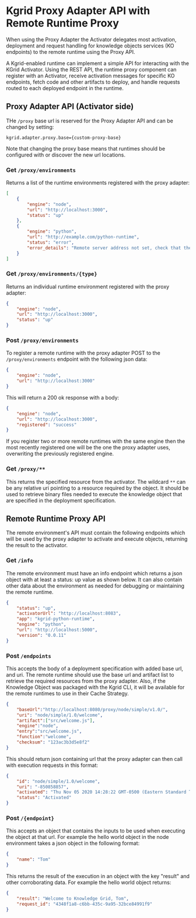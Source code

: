 # Kgrid Proxy Adapter API with Remote Runtime Proxy 


When using the Proxy Adapter the Activator delegates most activation, deployment and request handling for knowledge objects services (KO endpoints) to the remote runtime using the Proxy API.

A Kgrid-enabled runtime can implement a simple API for interacting with the KGrid Activator. Using the REST API, the runtime proxy component can register with an Activator, receive activation messages for specific KO endpoints, fetch code and other artifacts to deploy, and handle requests routed to each deployed endpoint in the runtime.

## Proxy Adapter API (Activator side)

THe `/proxy` base url is reserved for the Proxy Adapter API and can be changed by setting:
```
kgrid.adapter.proxy.base={custom-proxy-base}
```
Note that changing the proxy base means that runtimes should be configured with or discover the new url locations.

### Get `/proxy/environments`
Returns a list of the runtime environments registered with the proxy adapter:
```json
[
    {
        "engine": "node",
        "url": "http://localhost:3000",
        "status": "up"
    },
    {
        "engine": "python",
        "url": "http://example.com/python-runtime",
        "status": "error",
        "error_details": "Remote server address not set, check that the remote environment for node has been set up."
    }
]
```

### Get `/proxy/environments/{type}`
Returns an individual runtime environment registered with the proxy adapter:
```json
{
    "engine": "node",
    "url": "http://localhost:3000",
    "status": "up"
}
```

### Post `/proxy/environments`
To register a remote runtime with the proxy adapter POST to the `/proxy/environments` endpoint with the following json data:
```json
{
    "engine": "node",
    "url": "http://localhost:3000"
}
```
This will return a 200 ok response with a body:
```json
{
    "engine": "node",
    "url": "http://localhost:3000",
    "registered": "success"
}
```

If you register two or more remote runtimes with the same engine then the most recently registered one will be the one the proxy adapter uses, overwriting the previously registered engine.


### Get `/proxy/**`

This returns the specified resource from the activator. The wildcard `**` can be any relative uri pointing to a resource required by the object.
 It should be used to retrieve binary files needed to execute the knowledge object that are specified in the deployment specification.

## Remote Runtime Proxy API

The remote environment's API must contain the following endpoints which will be used by the proxy adapter to activate and execute objects, returning the result to the activator.

### Get `/info`

The remote environment must have an info endpoint which returns a json object with at least a status: up value as shown below. It can also contain other data about the environment as needed for debugging or maintaining the remote runtime.
```json
{
    "status": "up",
    "activatorUrl": "http://localhost:8083",
    "app": "kgrid-python-runtime",
    "engine": "python",
    "url": "http://localhost:5000",
    "version": "0.0.11"
}
```

### Post `/endpoints`
This accepts the body of a deployment specification with added base url, and uri.
The remote runtime should use the base url and artifact list to retrieve the required resources from the proxy adapter.
Also, if the Knowledge Object was packaged with the Kgrid CLI, it will be
available for the remote runtimes to use in their Cache Strategy.
```json
{
    "baseUrl":"http://localhost:8080/proxy/node/simple/v1.0/",
    "uri": "node/simple/1.0/welcome",
    "artifact":["src/welcome.js"],
    "engine":"node",
    "entry":"src/welcome.js",
    "function":"welcome",
    "checksum": "123ac3b3d5e8f2"
}
```
This should return json containing url that the proxy adapter can then call with execution requests in this format:
```json
{
    "id": "node/simple/1.0/welcome",
    "uri": "-850858857",
    "activated": "Thu Nov 05 2020 14:28:22 GMT-0500 (Eastern Standard Time)",
    "status": "Activated"
}
```

### Post `/{endpoint}`
This accepts an object that contains the inputs to be used when executing the object at that url. For example the hello world
object in the node environment takes a json object in the following format:
```json
{
    "name": "Tom"
}
```

This returns the result of the execution in an object with the key "result" and other corroborating data.
For example the hello world object returns:
```json
{
    "result": "Welcome to Knowledge Grid, Tom",
    "request_id": "4348f1a8-c6bb-435c-9a95-32bce84991f9"
}
``` 
